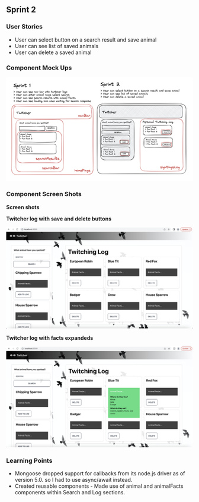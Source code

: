 ## Sprint 2

### User Stories

- User can select button on a search result and save animal
- User can see list of saved animals
- User can delete a saved animal

### Component Mock Ups

![Sprint 2 Mock Up](sprint2.png)

### Component Screen Shots

**Screen shots**

**Twitcher log with save and delete buttons**

![Sprint 2 Screen Shot](homepage.png)

**Twitcher log with facts expandeds**

![Sprint 2 Screen Shot](homepagewithfacts.png)

### Learning Points

- Mongoose dropped support for callbacks from its node.js driver as of version 5.0. so I had to use async/await instead.
- Created reusable components - Made use of animal and animalFacts components within Search and Log sections.
